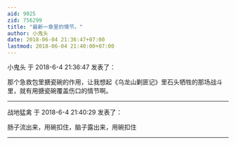 ```yaml
---
aid: 9025
zid: 756299
title: "最新一章里的情节。"
author: 小鬼头
date: 2018-06-04 21:36:47+07:00
lastmod: 2018-06-04 21:40:00+07:00
---
```


小鬼头 于 2018-6-4 21:36:47 发表了：

那个急救包里搪瓷碗的作用，让我想起《乌龙山剿匪记》里石头牺牲的那场战斗里，就有用搪瓷碗覆盖伤口的情节啊。

---

战地猛禽 于 2018-6-4 21:40:29 发表了：

肠子流出来，用碗扣住，脑子露出来，用碗扣住

---
